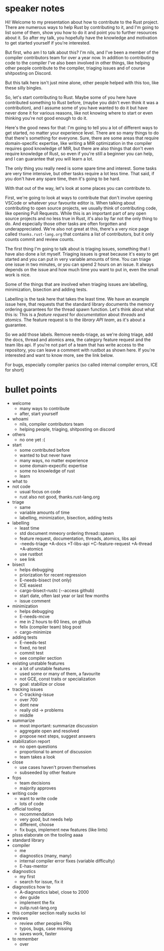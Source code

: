 # speaker notes

Hi! Welcome to my presentation about how to contribute to the Rust project. There are numerous ways
to help Rust by contributing to it, and I'm going to list some of them, show you how to do it
and point you to further resources about it. So after my talk, you hopefully have the knowledge and
motivation to get started yourself if you're interested.

But first, who am I to talk about this? I'm nils, and I've been a member of the compiler contributors
team for over a year now. In addition to contributing code to the compiler I've also been involved in
other things, like helping other people contribute to the compiler, triaging issues and of course shitposting on Discord.

But this talk here isn't just mine alone, other people helped with this too, like these silly bingles.

So, let's start contributing to Rust. Maybe some of you here have contributed something to Rust before,
(maybe you didn't even think it was a contribution), and I assume some of you have wanted to do it but have
never done it for various reasons, like not knowing where to start or even thinking you're not good enough to do it.

Here's the good news for that: I'm going to tell you a lot of different ways to get started, no matter
your experience level. There are so many things to do that there's something for everyone.
Sure, there are some areas that require domain-specific expertise, like writing a MIR optimization in the
compiler requires good knowledge of MIR, but there are also things that don't even require knowledge of Rust,
so even if you're still a beginner you can help, and I can guarantee that you will learn a lot.

The only thing you really need is some spare time and interest. Some tasks are very time intensive, but
other tasks require a lot less time. That said, if you don't have any spare time, then it's going to be hard.

With that out of the way, let's look at some places you can contribute to.

First, we're going to look at ways to contribute that don't involve opening VSCode or whatever your favourite editor is.
When talking about contributing to open source projects, we usually think of contributing code, like opening Pull Requests.
While this is an important part of any open source projects and no less true in Rust, it's also by far not the only thing to do.
And especially those other tasks are often forgotten and underappreciated. We're also not great at this, there's a very nice page
called `thanks.rust-lang.org` that contains a list of contributors, but it only counts commit and review counts.

The first thing I'm going to talk about is triaging issues, something that I have also done a lot myself.
Triaging issues is great because it's easy to get started and you can put in very variable amounts of time.
You can triage one issue in two minutes, or you can spend 2 hours on an issue. It always depends on the
issue and how much time you want to put in, even the small work is nice.

Some of the things that are involved when triaging issues are labelling, minimization, bisection and adding tests.

Labelling is the task here that takes the least time. We have an example issue here, that requests that the standard
library documents the memory ordering guarantees for the thread spawn function.
Let's think about what this is: This is a *feature request* for *documentation* about *threads* and *atomics*.
The feature request is to the *library API team*, as it's about a guarantee.

So we add those labels. Remove needs-triage, as we're doing triage, add the docs, thread and atomics area, the category
feature request and the team libs api. If you're not part of a team that has write access to the repository, you can leave
a comment with rustbot as shown here. If you're interested and want to know more, see the link below.

For bugs, especially compiler panics (so called internal compiler errors, ICE for short)

# bullet points

- welcome
    - many ways to contribute
    - after, start yourself
- whoami
    - nils, compiler contributors team
    - helping people, triaging, shitposting on discord
- others
    - no one yet :(
- start
    - some contributed before
    - wanted to but never have
    - many ways, no matter experience
    - some domain-expecific expertise
    - some no knowledge of rust
    - learn
- what to
- not code
    - usual focus on code
    - rust also not good, thanks.rust-lang.org
- triage
    - same
    - variable amounts of time
    - labelling, minimization, bisection, adding tests
- labelling
    - least time
    - std document mmeory ordering thread::spawn
    - feature request, documentation, threads, atomics, libs api
    - -needs-triage +A-docs +T-libs-api +C-feature-request +A-thread +A-atomics
    - use rustbot
    - see link
- bisect
    - helps debugging
    - priorization for recent regression
    - E-needs-bisect (not only)
    - ICE easiest
    - cargo-bisect-rustc (--access github)
    - start date, often last year or last few months
    - issue comment
- minimization
    - helps debugging
    - E-needs-mcve
    - me in 2 hours to 60 lines, on github
    - felix (compiler team) blog post
    - cargo-minimize
- adding tests
    - E-needs-test
    - fixed, no test
    - commit test
    - see compiler section
- existing unstable features
    - a lot of unstable features
    - used some or many of them, a favourite
    - not GCE, const traits or specialization
    - goal: stabilize or close
- tracking issues
    - C-tracking-issue
    - over 700
    - dont new
    - really old -> problems
    - middle
- summarize
    - most important: summarize discussion
    - aggregate open and resolved
    - propose next steps, suggest answers
- stabilization report
    - no open questions
    - proportional to amont of discussion
    - team takes a look
- close
    - use cases haven't proven themselves
    - subseeded by other feature
- fcps
    - team decisions
    - majority approves
- writing code
    - want to write code
    - lots of code
- official tooling
    - recommendation
    - very good, but needs help
    - different, choose
    - fix bugs, implement new features (like lints)
- plsss elaborate on the tooling aaaa
- standard library
- compiler
    - me
    - diagnostics (many, many)
    - internal compiler error fixes (variable difficulty)
    - E-has-mentor
- diagnostics
    - my first
    - search for issue, fix it
- diagnostics how to
    - A-diagnostics label, close to 2000
    - dev guide
    - implement the fix
    - zulip.rust-lang.org
- this compiler section really sucks lol
- reviews
    - review other peoples PRs
    - typos, bugs, case missing
    - saves work, faster
- to remember
    - over